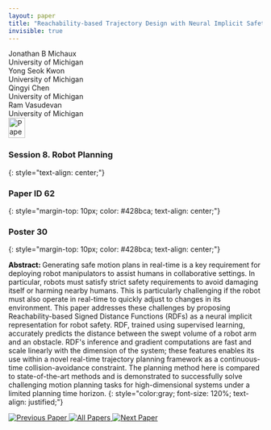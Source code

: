 ```yaml
---
layout: paper
title: "Reachability-based Trajectory Design with Neural Implicit Safety Constraints"
invisible: true
---
```

<div class="paper-authors">
<div class="paper-author-box">
    <div class="paper-author-name">Jonathan B Michaux</div>
    <div class="paper-author-uni">University of Michigan</div>
</div>
<div class="paper-author-box">
    <div class="paper-author-name">Yong Seok Kwon</div>
    <div class="paper-author-uni">University of Michigan</div>
</div>
<div class="paper-author-box">
    <div class="paper-author-name">Qingyi Chen</div>
    <div class="paper-author-uni">University of Michigan</div>
</div>
<div class="paper-author-box">
    <div class="paper-author-name">Ram Vasudevan</div>
    <div class="paper-author-uni">University of Michigan</div>
</div>

</div><div class="paper-pdf">
<div> <a href="http://www.roboticsproceedings.org/rss19/p062.pdf"><img src="{{ site.baseurl }}/images/paper_link.png" alt="Paper Website" width = "33"  height = "40"/></a> </div>
</div>

### Session 8. Robot Planning
{: style="text-align: center;"}

### Paper ID 62
{: style="margin-top: 10px; color: #428bca; text-align: center;"}

### Poster 30
{: style="margin-top: 10px; color: #428bca; text-align: center;"}

<b style="color: black;">Abstract: </b>Generating safe motion plans in real-time is a key requirement for deploying robot manipulators to assist humans in collaborative settings.
In particular, robots must satisfy strict safety requirements to avoid damaging itself or harming nearby humans.
This is particularly challenging if the robot must also operate in real-time to quickly adjust to changes in its environment.
This paper addresses these challenges by proposing Reachability-based Signed Distance Functions (RDFs) as a neural implicit representation for robot safety.
RDF, trained using supervised learning, accurately predicts the distance between the swept volume of a robot arm and an obstacle.
RDF's inference and gradient computations are fast and scale linearly with the dimension of the system; these features enables its use within a novel real-time trajectory planning framework as a continuous-time collision-avoidance constraint.
The planning method here is compared to state-of-the-art methods and is demonstrated to successfully solve challenging motion planning tasks for high-dimensional systems under a limited planning time horizon.
{: style="color:gray; font-size: 120%; text-align: justified;"}


<div class="paper-menu">
<a href="{{ site.baseurl }}/program/papers/061/"> <img src="{{ site.baseurl }}/images/previous_paper_icon.png" alt="Previous Paper" title="Previous Paper"/> </a>
<a href="{{ site.baseurl }}/program/papers"><img src="{{ site.baseurl }}/images/overview_icon.png" alt="All Papers" title="All Papers"/> </a>
<a href="{{ site.baseurl }}/program/papers/063/"> <img src="{{ site.baseurl }}/images/next_paper_icon.png" alt="Next Paper" title="Next Paper"/> </a>

</div>
